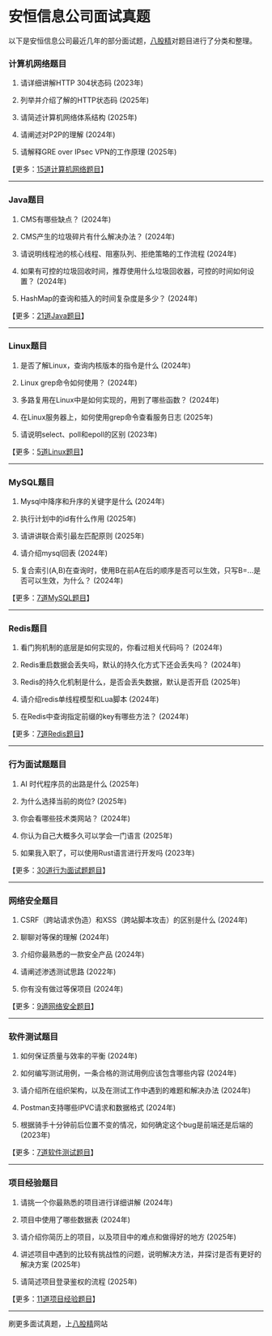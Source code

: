 # 安恒信息公司面试真题

以下是安恒信息公司最近几年的部分面试题，[八股精](https://www.bagujing.com)对题目进行了分类和整理。

### 计算机网络题目

1. 请详细讲解HTTP 304状态码 (2023年) 

2. 列举并介绍了解的HTTP状态码 (2025年) 

3. 请简述计算机网络体系结构 (2025年) 

4. 请阐述对P2P的理解 (2024年) 

5. 请解释GRE over IPsec VPN的工作原理 (2025年) 

【更多：[15道计算机网络题目](https://www.bagujing.com/companies)】


---

### Java题目

1. CMS有哪些缺点？ (2024年) 

2. CMS产生的垃圾碎片有什么解决办法？ (2024年) 

3. 请说明线程池的核心线程、阻塞队列、拒绝策略的工作流程 (2024年) 

4. 如果有可控的垃圾回收时间，推荐使用什么垃圾回收器，可控的时间如何设置？ (2024年) 

5. HashMap的查询和插入的时间复杂度是多少？ (2024年) 

【更多：[21道Java题目](https://www.bagujing.com/companies)】


---

### Linux题目

1. 是否了解Linux，查询内核版本的指令是什么 (2024年) 

2. Linux grep命令如何使用？ (2024年) 

3. 多路复用在Linux中是如何实现的，用到了哪些函数？ (2024年) 

4. 在Linux服务器上，如何使用grep命令查看服务日志 (2025年) 

5. 请说明select、poll和epoll的区别 (2023年) 

【更多：[5道Linux题目](https://www.bagujing.com/companies)】


---

### MySQL题目

1. Mysql中降序和升序的关键字是什么 (2024年) 

2. 执行计划中的id有什么作用 (2025年) 

3. 请讲讲联合索引最左匹配原则 (2025年) 

4. 请介绍mysql回表 (2024年) 

5. 复合索引(A,B)在查询时，使用B在前A在后的顺序是否可以生效，只写B=...是否可以生效，为什么？ (2024年) 

【更多：[7道MySQL题目](https://www.bagujing.com/companies)】


---

### Redis题目

1. 看门狗机制的底层是如何实现的，你看过相关代码吗？ (2024年) 

2. Redis重启数据会丢失吗，默认的持久化方式下还会丢失吗？ (2024年) 

3. Redis的持久化机制是什么，是否会丢失数据，默认是否开启 (2025年) 

4. 请介绍redis单线程模型和Lua脚本 (2024年) 

5. 在Redis中查询指定前缀的key有哪些方法？ (2024年) 

【更多：[7道Redis题目](https://www.bagujing.com/companies)】


---

### 行为面试题题目

1. AI 时代程序员的出路是什么 (2025年) 

2. 为什么选择当前的岗位? (2025年) 

3. 你会看哪些技术类网站？ (2024年) 

4. 你认为自己大概多久可以学会一门语言 (2025年) 

5. 如果我入职了，可以使用Rust语言进行开发吗 (2023年) 

【更多：[30道行为面试题题目](https://www.bagujing.com/companies)】


---

### 网络安全题目

1. CSRF（跨站请求伪造）和XSS（跨站脚本攻击）的区别是什么 (2024年) 

2. 聊聊对等保的理解 (2024年) 

3. 介绍你最熟悉的一款安全产品 (2024年) 

4. 请阐述渗透测试思路 (2022年) 

5. 你有没有做过等保项目 (2024年) 

【更多：[9道网络安全题目](https://www.bagujing.com/companies)】


---

### 软件测试题目

1. 如何保证质量与效率的平衡 (2024年) 

2. 如何编写测试用例，一条合格的测试用例应该包含哪些内容 (2024年) 

3. 请介绍所在组织架构，以及在测试工作中遇到的难题和解决办法 (2024年) 

4. Postman支持哪些IPVC请求和数据格式 (2024年) 

5. 根据骑手十分钟前后位置不变的情况，如何确定这个bug是前端还是后端的 (2023年) 

【更多：[7道软件测试题目](https://www.bagujing.com/companies)】


---

### 项目经验题目

1. 请挑一个你最熟悉的项目进行详细讲解 (2024年) 

2. 项目中使用了哪些数据表 (2024年) 

3. 请介绍你简历上的项目，以及项目中的难点和做得好的地方 (2025年) 

4. 讲述项目中遇到的比较有挑战性的问题，说明解决方法，并探讨是否有更好的解决方案 (2025年) 

5. 请简述项目登录鉴权的流程 (2025年) 

【更多：[11道项目经验题目](https://www.bagujing.com/companies)】


---

刷更多面试真题，上[八股精](https://www.bagujing.com)网站